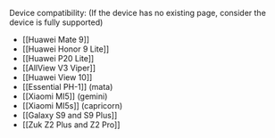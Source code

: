 Device compatibility: (If the device has no existing page, consider the device is fully supported)

* [[Huawei Mate 9]]
* [[Huawei Honor 9 Lite]]
* [[Huawei P20 Lite]]
* [[AllView V3 Viper]]
* [[Huawei View 10]]
* [[Essential PH-1]] (mata)
* [[Xiaomi MI5]] (gemini)
* [[Xiaomi MI5s]] (capricorn)
* [[Galaxy S9 and S9 Plus]]
* [[Zuk Z2 Plus and Z2 Pro]]